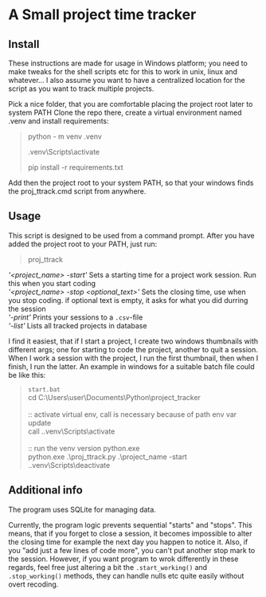 # A Small project time tracker

## Install

These instructions are made for usage in Windows platform; you need to make tweaks for the shell scripts etc for this to work in unix, linux and whatever... I also assume you want to have a centralized location for the script as you want to track multiple projects.

Pick a nice folder, that you are comfortable placing the project root later to system PATH
Clone the repo there, create a virtual environment named .venv and install requirements:

>python - m venv .venv
>
>.venv\Scripts\activate
>
>pip install -r requirements.txt
>

Add then the project root to your system PATH, so that your windows finds the proj_ttrack.cmd script from anywhere.

## Usage

This script is designed to be used from a command prompt. After you have added the project root to your PATH, just run:

>proj_ttrack <args>

<I>'<project_name> -start'</I> Sets a starting time for a project work session. Run this when you start coding<BR>
<I>'<project_name> -stop <optional_text>'</I>  Sets the closing time, use when you stop coding. if optional text is empty, it asks for what you did durring the session<BR>
<I>'-print'</I> Prints your sessions to a `.csv`-file<BR>
<I>'-list'</I> Lists all tracked projects in database<BR>

I find it easiest, that if I start a project, I create two windows thumbnails with different args; one for starting to code the project, another to quit a session. When I work a session with the project, I run the first thumbnail, then when I finish, I run the latter. An example in windows for a suitable batch file could be like this:
>`start.bat`<BR>
>cd C:\Users\user\Documents\Python\project_tracker<BR>
><BR>
>:: activate virtual env, call is necessary because of path env var update<BR>
>call .\.venv\Scripts\activate<BR>
><BR>
>:: run the venv version python.exe<BR>
>python.exe .\proj_ttrack.py .\project_name -start<BR>
>.\.venv\Scripts\deactivate<BR>

## Additional info

The program uses SQLite for managing data.

Currently, the program logic prevents sequential "starts" and "stops". This means, that if you forget to close a session, it becomes impossible to alter the closing time for example the next day you happen to notice it. Also, if you "add just a few lines of code more", you can't put another stop mark to the session. However, if you want program to wrok differently in these regards, feel free just altering a bit the `.start_working()` and `.stop_working()` methods, they can handle nulls etc quite easily without overt recoding.
